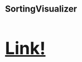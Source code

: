 # SortingVisualizer   <a href="https://zippy-salmiakki-27bfae.netlify.app" target="_blank"><h1>Link!</h1></a> 

